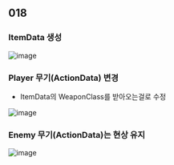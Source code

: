 ## 018

### ItemData 생성

![image](https://github.com/user-attachments/assets/5bae8eaa-d60f-4365-a8e8-2ca8612f30d8)


### Player 무기(ActionData) 변경
- ItemData의 WeaponClass를 받아오는걸로 수정

![image](https://github.com/user-attachments/assets/988841a7-62ff-4608-9cfd-43331faa891a)


### Enemy 무기(ActionData)는 현상 유지

![image](https://github.com/user-attachments/assets/db171de9-3c8f-45cf-ba9b-b103ffed1799)
